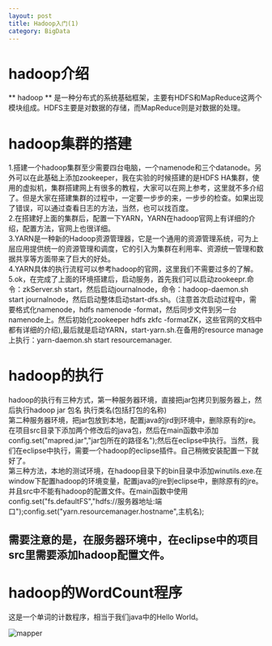 ```yaml
---
layout: post
title: Hadoop入门(1)
category: BigData
---
```


# hadoop介绍
** hadoop ** 是一种分布式的系统基础框架，主要有HDFS和MapReduce这两个模块组成。HDFS主要是对数据的存储，而MapReduce则是对数据的处理。

# hadoop集群的搭建

1.搭建一个hadoop集群至少需要四台电脑，一个namenode和三个datanode。另外可以在此基础上添加zookeeper，我在实验的时候搭建的是HDFS HA集群，使用的虚拟机，集群搭建网上有很多的教程，大家可以在网上参考，这里就不多介绍了。但是大家在搭建集群的过程中，一定要一步步的来，一步步的检查。如果出现了错误，可以通过查看日志的方法，当然，也可以找百度。<br/>
2.在搭建好上面的集群后，配置一下YARN，YARN在hadoop官网上有详细的介绍，配置方法，官网上也很详细。<br/>
3.YARN是一种新的Hadoop资源管理器，它是一个通用的资源管理系统，可为上层应用提供统一的资源管理和调度，它的引入为集群在利用率、资源统一管理和数据共享等方面带来了巨大的好处。<br/>
4.YARN具体的执行流程可以参考hadoop的官网，这里我们不需要过多的了解。<br/>
5.ok，在完成了上面的环境搭建后，启动服务，首先我们可以启动zookeepr.命令：zkServer.sh start，然后启动journalnode，命令：hadoop-daemon.sh start journalnode，然后启动整体启动start-dfs.sh。（注意首次启动过程中，需要格式化namenode，hdfs namenode -format，然后同步文件到另一台namenode上。然后初始化zookeeper hdfs zkfc -formatZK，这些官网的文档中都有详细的介绍),最后就是启动YARN，start-yarn.sh.在备用的resource manage上执行：yarn-daemon.sh start resourcemanager.<br/>

# hadoop的执行
hadoop的执行有三种方式，第一种服务器环境，直接把jar包拷贝到服务器上，然后执行hadoop jar 包名 执行类名(包括打包的名称)<br/>
第二种服务器环境，把jar包放到本地，配置java的jrd到环境中，删除原有的jre。在项目src目录下添加两个修改后的java包，然后在main函数中添加config.set("mapred.jar","jar包所在的路径名");然后在eclipse中执行。当然，我们在eclipse中执行，需要一个hadoop的eclipse插件。自己稍微安装配置一下就好了。<br/>
第三种方法，本地的测试环境，在hadoop目录下的bin目录中添加winutils.exe.在window下配置hadoop的环境变量，配置java的jre到eclipse中，删除原有的jre。并且src中不能有hadoop的配置文件。在main函数中使用config.set("fs.defaultFS","hdfs://服务器地址:端口");config.set("yarn.resourcemanager.hostname",主机名);

## 需要注意的是，在服务器环境中，在eclipse中的项目src里需要添加hadoop配置文件。

# hadoop的WordCount程序
这是一个单词的计数程序，相当于我们java中的Hello World。<br/>

![mapper](/https://raw.githubusercontent.com/yiyele/yiyele.github.io/master/images/mapper.png "mapper")
